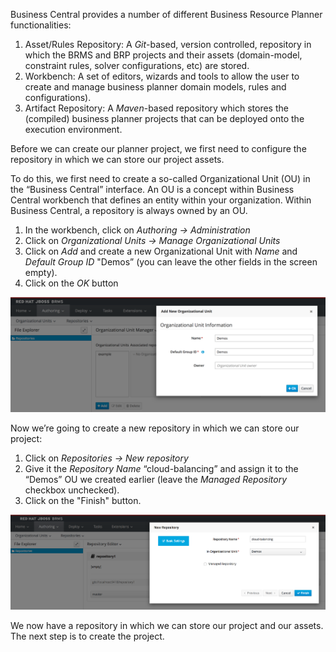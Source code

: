 
Business Central provides a number of different Business Resource Planner functionalities:

1. Asset/Rules Repository: A *Git*-based, version controlled, repository in which the BRMS and BRP projects and their assets (domain-model, constraint rules, solver configurations, etc) are stored.
2. Workbench: A set of editors, wizards and tools to allow the user to create and manage business planner domain models, rules and configurations).
3. Artifact Repository:  A *Maven*-based repository which stores the (compiled) business planner projects that can be deployed onto the execution environment.

Before we can create our planner project, we first need to configure the repository in which we can store our project assets.

To do this, we first need to create a so-called Organizational Unit (OU) in the “Business Central” interface. An OU is a concept within Business Central workbench that defines an entity within your organization. Within Business Central, a repository is always owned by an OU.

1. In the workbench, click on *Authoring -> Administration*
2. Click on *Organizational Units -> Manage Organizational Units*
3. Click on *Add* and create a new Organizational Unit with *Name* and *Default Group ID* "Demos” (you can leave the other fields in the screen empty).
4. Click on the *OK* button

<img src="../assets/brms-organizational-unit.png" width="800" />

Now we’re going to create a new repository in which we can store our project:

1. Click on *Repositories -> New repository*
2. Give it the *Repository Name* “cloud-balancing” and assign it to the “Demos” OU we created earlier (leave the *Managed Repository* checkbox unchecked).
3. Click on the "Finish" button.

<img src="../assets/optaplanner-cloud-balancing-repository.png" width="800" />

We now have a repository in which we can store our project and our assets. The next step is to create the project.
